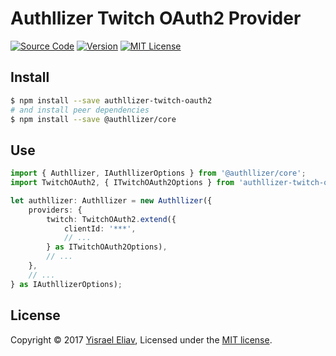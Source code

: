 # Authllizer Twitch OAuth2 Provider
[![Source Code](https://img.shields.io/badge/%3C/%3E-source--code-blue.svg)](https://github.com/yisraelx/authllizer/blob/master/packages/providers/authllizer-twitch-oauth2)
[![Version](https://img.shields.io/npm/v/authllizer-twitch-oauth2.svg)](https://www.npmjs.com/package/authllizer-twitch-oauth2)
[![MIT License](https://img.shields.io/npm/l/authllizer-twitch-oauth2.svg)](https://github.com/yisraelx/authllizer/blob/master/LICENSE)

## Install
```sh
$ npm install --save authllizer-twitch-oauth2
# and install peer dependencies 
$ npm install --save @authllizer/core
```

## Use
```ts
import { Authllizer, IAuthllizerOptions } from '@authllizer/core';
import TwitchOAuth2, { ITwitchOAuth2Options } from 'authllizer-twitch-oauth2';

let authllizer: Authllizer = new Authllizer({
    providers: {
        twitch: TwitchOAuth2.extend({
            clientId: '***',
            // ...
        } as ITwitchOAuth2Options),
        // ...
    },
    // ...
} as IAuthllizerOptions);
```

## License
Copyright © 2017 [Yisrael Eliav](https://github.com/yisraelx),
Licensed under the [MIT license](https://github.com/yisraelx/authllizer/blob/master/LICENSE).
